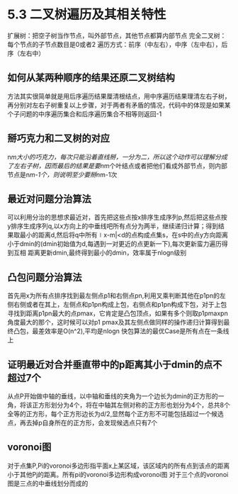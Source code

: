 # 5.3 二叉树遍历及其相关特性
扩展树：把空子树当作节点，叫外部节点，其他节点都算内部节点
完全二叉树：每个节点的子节点数目是0或者2
遍历方式：前序（中左右），中序（左中右），后序（左右中）
## 如何从某两种顺序的结果还原二叉树结构
方法其实很简单就是用后序遍历结果厘清根结点，用中序遍历结果理清左右子树，再分别对左右子树重复以上步骤，对于两者有矛盾的情况，代码中的体现是如果某个子问题的中序遍历集合和后序遍历集合不相等则返回-1
## 掰巧克力和二叉树的对应
n*m大小的巧克力，每次只能沿着直线掰，一分为二，所以这个动作可以理解分成了左右子树，因而最后的结果是要n*m个叶结点或者把他们看成外部节点，则内部节点是n*m-1个，则说明至少要掰n*m-1次
## 最近对问题分治算法
可以利用分治的思想求最近对，首先把这些点按x排序生成序列p,然后把这些点按y排序生成序列q,以x方向上的中垂线吧所有点分为两半，继续递归计算；得到结果取最小的距离d,然后将q中所有∣x-m|<d的点构成点集s，在s中的点y方向距离小于dmin的(dmin初始值为d,每遇到一对更近的点更新一下),每次更新蛮力遍历得到互相
距离更新dmin,最终得到最小的dmin，效率属于nlogn级别
## 凸包问题分治算法
首先用x为所有点排序找到最左侧点p1和右侧点pn,利用叉乘判断其他在p1pn的左侧右侧或者在其上，左侧点和p1pn构成上包，右侧点和p1pn构成下包，对于上包寻找到距离p1pn最大的点pmax，它肯定是凸包顶点，如果有多个则取p1pmaxpn角度最大的那个，这时候可以对p1 pmax及其左侧点做同样的操作递归计算得到最终凸包，最差效率是O(n^2),平均是nlogn
快包算法的最优Case是所有点在一条线上
## 证明最近对合并垂直带中的p距离其小于dmin的点不超过7个
从点P开始做中轴的垂线，以中轴和垂线的夹角为一个边长为dmin的正方形的一角，将该正方形划分为4个，将在中轴其左侧对称的正方形也划分为4个，总共8个全等的正方形，每个正方形边长为d/2,显然每个正方形不可能包括超过一个候选点，再去掉p自身所在的正方形，会发现候选点只有7个
## voronoi图
对于点集P,Pi的voronoi多边形指平面x上某区域，该区域内的所有点到该点的距离小于其他Pj的距离。所有pi的voronoi多边形构成voronoi图
对于三个点的voronoi图是三点的中垂线划分而成的
